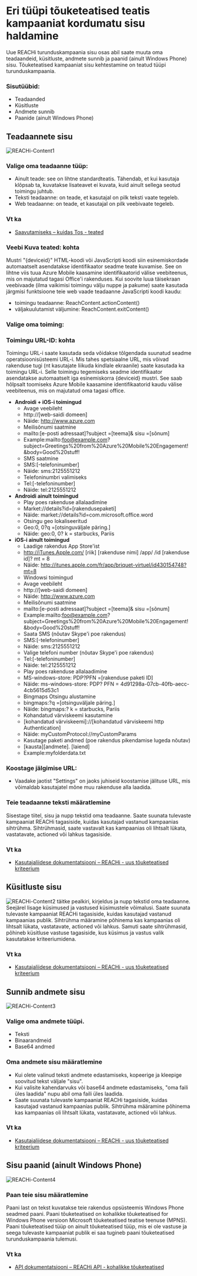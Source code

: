 <properties 
   pageTitle="Azure'i mobiilsideseadmete kaasamine kasutajaliidese – REACHi sisu" 
   description="Saate teada, kuidas eri tüüpi tõuketeatised teatis kampaaniat rakenduses Azure Mobile kaasamine kordumatu sisu haldamine" 
   services="mobile-engagement" 
   documentationCenter="" 
   authors="piyushjo" 
   manager="dwrede" 
   editor=""/>

<tags
   ms.service="mobile-engagement"
   ms.devlang="na"
   ms.topic="article"
   ms.tgt_pltfrm="mobile-multiple"
   ms.workload="mobile" 
   ms.date="08/19/2016"
   ms.author="piyushjo"/>

# <a name="how-to-manage-the-unique-content-of-the-different-types-of-push-notification-campaigns"></a>Eri tüüpi tõuketeatised teatis kampaaniat kordumatu sisu haldamine
 
Uue REACHi turunduskampaania sisu osas abil saate muuta oma teadaandeid, küsitluste, andmete sunnib ja paanid (ainult Windows Phone) sisu. Tõuketeatised kampaaniat sisu kehtestamine on teatud tüüpi turunduskampaania. 
 
### <a name="content-types"></a>Sisutüübid:
- Teadaanded
- Küsitluste
- Andmete sunnib
- Paanide (ainult Windows Phone)
 
## <a name="content-of-announcements"></a>Teadaannete sisu
 ![REACHi-Content1][30] 

### <a name="choose-the-type-of-your-announcement"></a>Valige oma teadaanne tüüp:
-    Ainult teade: see on lihtne standardteatis. Tähendab, et kui kasutaja klõpsab ta, kuvatakse lisateavet ei kuvata, kuid ainult sellega seotud toimingu juhtub.
-    Teksti teadaanne: on teade, et kasutajal on pilk teksti vaate tegeleb.
-    Web teadaanne: on teade, et kasutajal on pilk veebivaate tegeleb.

### <a name="see-also"></a>Vt ka
- [Saavutamiseks – kuidas Tos - teated][Link 3] 

### <a name="about-web-view-announcements"></a>Veebi Kuva teated: kohta
Mustri "{deviceid}" HTML-koodi või JavaScripti koodi siin esinemiskordade automaatselt asendatakse identifikaator seadme teate kuvamise. See on lihtne viis tuua Azure Mobile kaasamine identifikaatorid välise veebiteenus, mis on majutatud tagasi Office'i rakenduses.
Kui soovite luua täisekraan veebivaade (ilma vaikimisi toimingu välju nuppe ja pakume) saate kasutada järgmisi funktsioone teie web vaade teadaanne JavaScripti koodi kaudu: 

-    toimingu teadaanne: ReachContent.actionContent()
-    väljakuulutamist väljumine: ReachContent.exitContent()
 
### <a name="choose-your-action"></a>Valige oma toiming:

### <a name="about-action-urls"></a>Toimingu URL-ID: kohta
Toimingu URL-i saate kasutada seda võidakse tõlgendada suunatud seadme operatsioonisüsteemi URL-i.
Mis tahes spetsiaalne URL, mis võivad rakenduse tugi (nt kasutajate liikuda kindlale ekraanile) saate kasutada ka toimingu URL-i.
Selle toimingu tegemiseks seadme identifikaator asendatakse automaatselt iga esinemiskorra {deviceid} mustri. See saab hõlpsalt toomiseks Azure Mobile kaasamine identifikaatorid kaudu välise veebiteenus, mis on majutatud oma tagasi office.

- **Androidi + iOS-i toimingud**
    - Avage veebileht
    - http://\[web-saidi domeen\] 
    - Näide: http://www.azure.com
    - Meilisõnumi saatmine
    - mailto:\[e-posti adressaat\]?subject =\[teema\]& sisu =\[sõnum\] 
    - Example:mailto:foo@example.com?subject=Greetings%20from%20Azure%20Mobile%20Engagement!&body=Good%20stuff!
    - SMS saatmine
    - SMS:\[-telefoninumber\] 
    - Näide: sms:2125551212
    - Telefoninumbri valimiseks
    - Tel:\[-telefoninumber\] 
    - Näide: tel:2125551212
- **Androidi ainult toimingud**
    - Play poes rakenduse allalaadimine
    - Market://details?id=\[rakendusepaketi\] 
    - Näide: market://details?id=com.microsoft.office.word
    - Otsingu geo lokaliseeritud
    - Geo:0, 0?q =\[otsinguväljale päring.\] 
    - Näide: geo:0, 0? k = starbucks, Pariis
- **iOS-i ainult toimingud**
    - Laadige rakendus App Store'ist
    - http://iTunes.Apple.com/ [riik] [rakenduse nimi] /app/ /id [rakenduse id]? mt = 8 
    - Näide: http://itunes.apple.com/fr/app/briquet-virtuel/id430154748?mt=8
    - Windowsi toimingud
    - Avage veebileht
    - http://\[web-saidi domeen\] 
    - Näide: http://www.azure.com
    - Meilisõnumi saatmine
    - mailto:\[e-posti adressaat\]?subject =\[teema\]& sisu =\[sõnum\] 
    - Example:mailto:foo@example.com?subject=Greetings%20from%20Azure%20Mobile%20Engagement!&body=Good%20stuff!
    - Saata SMS (nõutav Skype'i poe rakendus)
    - SMS:\[-telefoninumber\] 
    - Näide: sms:2125551212
    - Valige telefoni number (nõutav Skype'i poe rakendus)
    - Tel:\[-telefoninumber\] 
    - Näide: tel:2125551212
    - Play poes rakenduse allalaadimine
    - MS-windows-store: PDP?PFN =\[rakenduse paketi ID\] 
    - Näide: ms-windows-store: PDP? PFN = 4d91298a-07cb-40fb-aecc-4cb5615d53c1
    - Bingmaps Otsingu alustamine
    - bingmaps:?q =\[otsinguväljale päring.\] 
    - Näide: bingmaps:? k = starbucks, Pariis
    - Kohandatud värviskeemi kasutamine
    - \[kohandatud värviskeemi\]://\[kohandatud värviskeemi http Authentication\] 
    - Näide: myCustomProtocol://myCustomParams
    - Kasutage paketi andmed (poe rakendus pikendamise lugeda nõutav)
    - \[kausta\]\[andmete\]. \[laiend\] 
    - Example:myfolderdata.txt
 
### <a name="build-a-tracking-url"></a>Koostage jälgimise URL:
-    Vaadake jaotist "Settings" on <UI Documentation> jaoks juhiseid koostamise jälituse URL, mis võimaldab kasutajatel mõne muu rakenduse alla laadida.
 
### <a name="define-the-texts-of-your-announcement"></a>Teie teadaanne teksti määratlemine
Sisestage tiitel, sisu ja nupp tekstid oma teadaanne. Saate suunata tulevaste kampaaniat REACHi tagasiside, kuidas kasutajad vastanud kampaanias sihtrühma. Sihtrühmasid, saate vastavalt kas kampaanias oli lihtsalt lükata, vastatavate, actioned või lahkus tagasiside.

### <a name="see-also"></a>Vt ka
- [Kasutajaliidese dokumentatsiooni – REACHi - uus tõuketeatised kriteerium][Link 28]

## <a name="content-of-polls"></a>Küsitluste sisu
![REACHi-Content2][31] täitke pealkiri, kirjeldus ja nupp tekstid oma teadaanne. Seejärel lisage küsimused ja vastused küsimustele võimalusi.
Saate suunata tulevaste kampaaniat REACHi tagasiside, kuidas kasutajad vastanud kampaanias publik. Sihtrühma määramine põhinema kas kampaanias oli lihtsalt lükata, vastatavate, actioned või lahkus. Samuti saate sihtrühmasid, põhineb küsitluse vastuse tagasiside, kus küsimus ja vastus valik kasutatakse kriteeriumidena.

### <a name="see-also"></a>Vt ka
- [Kasutajaliidese dokumentatsiooni – REACHi - uus tõuketeatised kriteerium][Link 28]
 
## <a name="content-of-data-pushes"></a>Sunnib andmete sisu
![REACHi-Content3][32] 

### <a name="choose-the-type-of-your-data"></a>Valige oma andmete tüüpi.
- Teksti
- Binaarandmeid
- Base64 andmed

### <a name="define-the-content-of-your-data"></a>Oma andmete sisu määratlemine
- Kui olete valinud teksti andmete edastamiseks, kopeerige ja kleepige soovitud tekst väljale "sisu".
- Kui valisite kahendarvuks või base64 andmete edastamiseks, "oma faili üles laadida" nupu abil oma faili üles laadida.
- Saate suunata tulevaste kampaaniat REACHi tagasiside, kuidas kasutajad vastanud kampaanias publik. Sihtrühma määramine põhinema kas kampaanias oli lihtsalt lükata, vastatavate, actioned või lahkus.

### <a name="see-also"></a>Vt ka
- [Kasutajaliidese dokumentatsiooni – REACHi - uus tõuketeatised kriteerium][Link 28]

## <a name="content-of-tiles-windows-phone-only"></a>Sisu paanid (ainult Windows Phone)
![REACHi-Content4][33]

### <a name="define-the-content-of-your-tile"></a>Paan teie sisu määratlemine
Paani last on tekst kuvatakse teie rakendus opsüsteemis Windows Phone seadmed paani.
Paani tõuketeatised on kohalikke tõuketeatised for Windows Phone versioon Microsoft tõuketeatised teatise teenuse (MPNS). Paani tõuketeatised tüüp on ainult tõuketeatised tüüp, mis ei ole vastuse ja seega tulevaste kampaaniat publik ei saa tugineb paani tõuketeatised turunduskampaania tulemusi. 

### <a name="see-also"></a>Vt ka
- [API dokumentatsiooni – REACHi API - kohalikke tõuketeatised][Link 4]

<!--Image references-->
[1]: ./media/mobile-engagement-user-interface-navigation/navigation1.png
[2]: ./media/mobile-engagement-user-interface-home/home1.png
[3]: ./media/mobile-engagement-user-interface-home/home2.png
[4]: ./media/mobile-engagement-user-interface-home/home3.png
[5]: ./media/mobile-engagement-user-interface-home/home4.png
[6]: ./media/mobile-engagement-user-interface-home/home5.png
[7]: ./media/mobile-engagement-user-interface-my-account/myaccount1.png
[8]: ./media/mobile-engagement-user-interface-my-account/myaccount2.png
[9]: ./media/mobile-engagement-user-interface-my-account/myaccount3.png
[10]: ./media/mobile-engagement-user-interface-analytics/analytics1.png
[11]: ./media/mobile-engagement-user-interface-analytics/analytics2.png
[12]: ./media/mobile-engagement-user-interface-analytics/analytics3.png
[13]: ./media/mobile-engagement-user-interface-analytics/analytics4.png
[14]: ./media/mobile-engagement-user-interface-monitor/monitor1.png
[15]: ./media/mobile-engagement-user-interface-monitor/monitor2.png
[16]: ./media/mobile-engagement-user-interface-monitor/monitor3.png
[17]: ./media/mobile-engagement-user-interface-monitor/monitor4.png
[18]: ./media/mobile-engagement-user-interface-reach/reach1.png
[19]: ./media/mobile-engagement-user-interface-reach/reach2.png
[20]: ./media/mobile-engagement-user-interface-reach-campaign/Reach-Campaign1.png
[21]: ./media/mobile-engagement-user-interface-reach-campaign/Reach-Campaign2.png
[22]: ./media/mobile-engagement-user-interface-reach-campaign/Reach-Campaign3.png
[23]: ./media/mobile-engagement-user-interface-reach-campaign/Reach-Campaign4.png
[24]: ./media/mobile-engagement-user-interface-reach-campaign/Reach-Campaign5.png
[25]: ./media/mobile-engagement-user-interface-reach-campaign/Reach-Campaign6.png
[26]: ./media/mobile-engagement-user-interface-reach-campaign/Reach-Campaign7.png
[27]: ./media/mobile-engagement-user-interface-reach-campaign/Reach-Campaign8.png
[28]: ./media/mobile-engagement-user-interface-reach-campaign/Reach-Campaign9.png
[29]: ./media/mobile-engagement-user-interface-reach-criterion/Reach-Criterion1.png
[30]: ./media/mobile-engagement-user-interface-reach-content/Reach-Content1.png
[31]: ./media/mobile-engagement-user-interface-reach-content/Reach-Content2.png
[32]: ./media/mobile-engagement-user-interface-reach-content/Reach-Content3.png
[33]: ./media/mobile-engagement-user-interface-reach-content/Reach-Content4.png
[34]: ./media/mobile-engagement-user-interface-dashboard/dashboard1.png
[35]: ./media/mobile-engagement-user-interface-segments/segments1.png
[36]: ./media/mobile-engagement-user-interface-segments/segments2.png
[37]: ./media/mobile-engagement-user-interface-segments/segments3.png
[38]: ./media/mobile-engagement-user-interface-segments/segments4.png
[39]: ./media/mobile-engagement-user-interface-segments/segments5.png
[40]: ./media/mobile-engagement-user-interface-segments/segments6.png
[41]: ./media/mobile-engagement-user-interface-segments/segments7.png
[42]: ./media/mobile-engagement-user-interface-segments/segments8.png
[43]: ./media/mobile-engagement-user-interface-segments/segments9.png
[44]: ./media/mobile-engagement-user-interface-segments/segments10.png
[45]: ./media/mobile-engagement-user-interface-segments/segments11.png
[46]: ./media/mobile-engagement-user-interface-settings/settings1.png
[47]: ./media/mobile-engagement-user-interface-settings/settings2.png
[48]: ./media/mobile-engagement-user-interface-settings/settings3.png
[49]: ./media/mobile-engagement-user-interface-settings/settings4.png
[50]: ./media/mobile-engagement-user-interface-settings/settings5.png
[51]: ./media/mobile-engagement-user-interface-settings/settings6.png
[52]: ./media/mobile-engagement-user-interface-settings/settings7.png
[53]: ./media/mobile-engagement-user-interface-settings/settings8.png
[54]: ./media/mobile-engagement-user-interface-settings/settings9.png
[55]: ./media/mobile-engagement-user-interface-settings/settings10.png
[56]: ./media/mobile-engagement-user-interface-settings/settings11.png
[57]: ./media/mobile-engagement-user-interface-settings/settings12.png
[58]: ./media/mobile-engagement-user-interface-settings/settings13.png

<!--Link references-->
[Link 1]: mobile-engagement-user-interface.md
[Link 2]: mobile-engagement-troubleshooting-guide.md
[Link 3]: mobile-engagement-how-tos.md
[Link 4]: http://go.microsoft.com/fwlink/?LinkID=525553
[Link 5]: http://go.microsoft.com/fwlink/?LinkID=525554
[Link 6]: http://go.microsoft.com/fwlink/?LinkId=525555
[Link 7]: https://account.windowsazure.com/PreviewFeatures
[Link 8]: https://social.msdn.microsoft.com/Forums/azure/home?forum=azuremobileengagement
[Link 9]: http://azure.microsoft.com/services/mobile-engagement/
[Link 10]: http://azure.microsoft.com/documentation/services/mobile-engagement/
[Link 11]: http://azure.microsoft.com/pricing/details/mobile-engagement/
[Link 12]: mobile-engagement-user-interface-navigation.md
[Link 13]: mobile-engagement-user-interface-home.md
[Link 14]: mobile-engagement-user-interface-my-account.md
[Link 15]: mobile-engagement-user-interface-analytics.md
[Link 16]: mobile-engagement-user-interface-monitor.md
[Link 17]: mobile-engagement-user-interface-reach.md
[Link 18]: mobile-engagement-user-interface-segments.md
[Link 19]: mobile-engagement-user-interface-dashboard.md
[Link 20]: mobile-engagement-user-interface-settings.md
[Link 21]: mobile-engagement-troubleshooting-guide-analytics.md
[Link 22]: mobile-engagement-troubleshooting-guide-apis.md
[Link 23]: mobile-engagement-troubleshooting-guide-push-reach.md
[Link 24]: mobile-engagement-troubleshooting-guide-service.md
[Link 25]: mobile-engagement-troubleshooting-guide-sdk.md
[Link 26]: mobile-engagement-troubleshooting-guide-sr-info.md
[Link 27]: mobile-engagement-user-interface-reach-campaign.md
[Link 28]: mobile-engagement-user-interface-reach-criterion.md
[Link 29]: mobile-engagement-user-interface-reach-content.md
 
